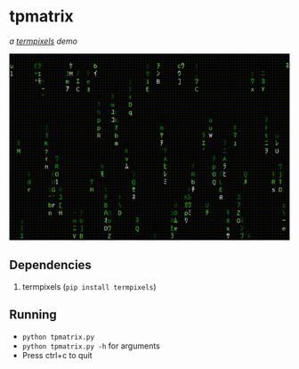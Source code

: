 # tpmatrix 
*a [termpixels][termpixels] demo*

![animated gif](tpmatrix.gif)

## Dependencies
1. termpixels (`pip install termpixels`)

## Running 
* `python tpmatrix.py`
* `python tpmatrix.py -h` for arguments
* Press ctrl+c to quit

[termpixels]: https://github.com/loganzartman/termpixels

